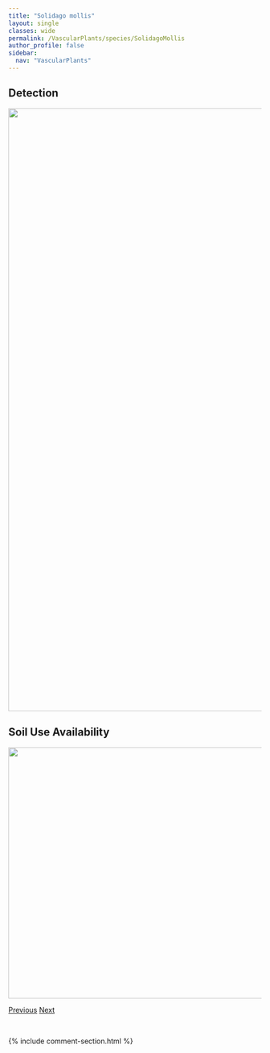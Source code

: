 ```yaml
---
title: "Solidago mollis"
layout: single
classes: wide
permalink: /VascularPlants/species/SolidagoMollis
author_profile: false
sidebar:
  nav: "VascularPlants"
---
```


<h2>Detection</h2>

<a href="https://drive.google.com/uc?export=view&id=17lhVGiTqfiqlx9HsZJS6LU-f0103hFLM">
<img src="https://drive.google.com/uc?export=view&id=17lhVGiTqfiqlx9HsZJS6LU-f0103hFLM" height = "1200" width = "800">
</a>


<h2>Soil Use Availability</h2>

<a href="https://drive.google.com/uc?export=view&id=1-QypzO369bapZxOkD9lLRNmLpvEJU8X9">
<img src="https://drive.google.com/uc?export=view&id=1-QypzO369bapZxOkD9lLRNmLpvEJU8X9" height = "500" width = "1000">
</a>


<a href="/DevelopmentWebsite/VascularPlants/species/SolidagoMissouriensis" class="pagination--pager" title="Low Goldenrod">Previous</a> <a href="/DevelopmentWebsite/VascularPlants/species/SolidagoMultiradiata" class="pagination--pager" title="Alpine Goldenrod">Next</a>

<p>&nbsp;</p>

{% include comment-section.html %}
